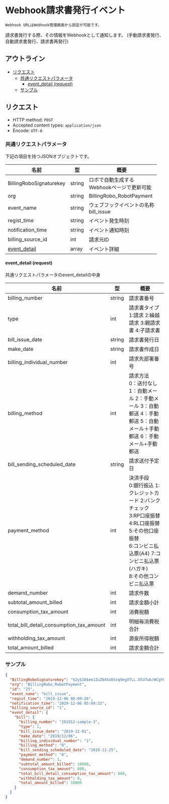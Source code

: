 # Webhook請求書発行イベント

`Webhook URLはWebhook管理画面から設定が可能です。`

請求書発行する際、その情報をWebhookとして通知します。
(手動請求書発行、自動請求書発行、請求書再発行)

## アウトライン

- [リクエスト](#リクエスト)
  - [共通リクエストパラメータ](#共通リクエストパラメータ)
    - [event_detail (request)](#event_detail-request)
  - [サンプル](#サンプル)

## リクエスト
- HTTP method: `POST`
- Accepted content types: `application/json`
- Encode: `UTF-8`

### 共通リクエストパラメータ

下記の項目を持つJSONオブジェクトです。

| 名前                                  | 型        | 概要                                              |
|-------------------------------------- | --------- | ------------------------------------------------- |
| BillingRoboSignaturekey               | string    | ロボで自動生成する <br> Webhookページで更新可能   |
| org                                   | string    | BillingRobo_RobotPayment                          |
| event_name                            | string    | ウェブフックイベントの名称 <br> bill_issue        |
| regist_time                           | string    | イベント発生時刻                                  |
| notification_time                     | string    | イベント通知時刻                                  |
| billing_source_id                     | int       | 請求元ID                                          |
| [event_detail](#event_detail-request) | array     | イベント詳細                                      |


#### event_detail (request)

共通リクエストパラメータのevent_detailの中身

| 名前                                      | 型        |  概要                                         |
| ----------------------------------------- | --------- | --------------------------------------------- |
| billing_number                            | string    | 請求書番号                                    |
| type                                      | int       | 請求書タイプ<br> 1:請求 2:繰越請求 3:親請求書 4:子請求書 |
| bill_issue_date                           | string    | 請求書発行日<br>                              |
| make_date                                 | string    | 請求書作成日                                  |
| billing_individual_number                 | int       | 請求先部署番号                                |
| billing_method                            | int       | 請求方法<br> 0：送付なし 1：自動メール 2：手動メール 3：自動郵送 4：手動郵送 5：自動メール＋手動郵送 6：手動メール+手動郵送 |
| bill_sending_scheduled_date               | string    | 請求送付予定日                                |
| payment_method                            | int       | 決済手段 <br> 0:銀行振込 1:クレジットカード 2:バンクチェック <br> 3:RP口座振替 4:RL口座振替 5:その他口座振替 <br> 6:コンビニ払込票(A4)  7:コンビニ払込票(ハガキ) <br> 8:その他コンビニ払込票 | 
| demand_number                             | int       | 請求件数                                      |
| subtotal_amount_billed                    | int       | 請求金額小計                                  |
| consumption_tax_amount                    | int       | 消費税額                                      |
| total_bill_detail_consumption_tax_amount  | int       | 明細毎消費税合計                              |
| withholding_tax_amount                    | int       | 源泉所得税額                                  |
| total_amount_billed                       | int       | 請求金額合計                                  |

### サンプル
```json
{
  "BillingRoboSignaturekey": "$2y$10$ee1ZuZ6XSxEkzq9egVTLL.OlU7wb/WCgY0ORQyCZpfiDnhoPH2rXu",
  "org": "BillingRobo_RobotPayment",
  "id": "25",
  "event_name": "bill_issue",
  "regist_time": "2019-12-06 08:09:26",
  "notification_time": "2019-12-06 05:09:32",
  "billing_source_id": "1",
  "event_detail": {
    "bill": {
      "billing_number": "201912-sample-3",
      "type": 1,
      "bill_issue_date": "2019-12-01",
      "make_date": "2019/12/06",
      "billing_individual_number": "1",
      "billing_method": "0",
      "bill_sending_scheduled_date": "2019-12-25",
      "payment_method": "0",
      "demand_number": 1,
      "subtotal_amount_billed": 10000,
      "consumption_tax_amount": 800,
      "total_bill_detail_consumption_tax_amount": 800,
      "withholding_tax_amount": 0,
      "total_amount_billed": 10800
    }
  }
}
```
